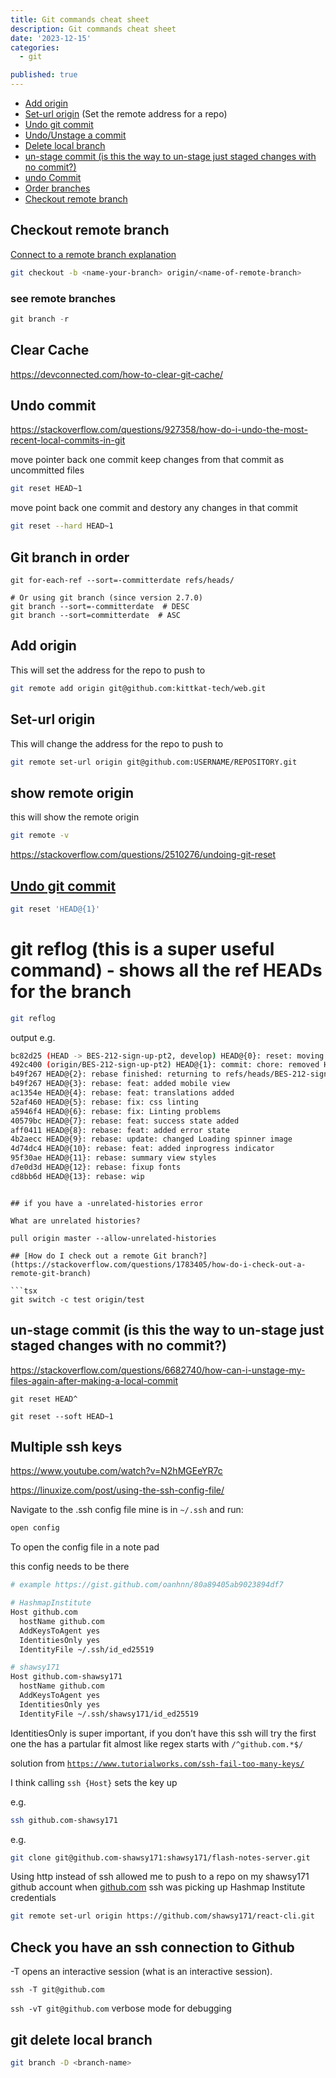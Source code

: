 ```yaml
---
title: Git commands cheat sheet
description: Git commands cheat sheet
date: '2023-12-15'
categories:
  - git 

published: true
---
```


- [Add origin](#add-origin)
- [Set-url origin](#set-url-origin) (Set the remote address for a repo)
- [Undo git commit](https://www.notion.so/Git-5bf1697d361c44dc92d320d96adba428?pvs=21)
- [Undo/Unstage a commit](https://www.notion.so/Git-5bf1697d361c44dc92d320d96adba428?pvs=21)
- [Delete local branch](https://www.notion.so/Git-5bf1697d361c44dc92d320d96adba428?pvs=21)
- [un-stage commit (is this the way to un-stage just staged changes with no commit?)](https://www.notion.so/Git-5bf1697d361c44dc92d320d96adba428?pvs=21)
- [undo Commit](https://www.notion.so/Git-5bf1697d361c44dc92d320d96adba428?pvs=21)
- [Order branches](https://www.notion.so/Git-5bf1697d361c44dc92d320d96adba428?pvs=21)
- [Checkout remote branch](https://www.notion.so/Git-5bf1697d361c44dc92d320d96adba428?pvs=21)

## Checkout remote branch

[Connect to a remote branch explanation](https://www.educative.io/answers/how-to-checkout-a-remote-branch-in-git?utm_campaign=brand_educative&utm_source=google&utm_medium=ppc&utm_content=performance_max&eid=5082902844932096&utm_term=&utm_campaign=%5BNew%5D+Performance+Max&utm_source=adwords&utm_medium=ppc&hsa_acc=5451446008&hsa_cam=18511913007&hsa_grp=&hsa_ad=&hsa_src=x&hsa_tgt=&hsa_kw=&hsa_mt=&hsa_net=adwords&hsa_ver=3&gclid=CjwKCAjwpuajBhBpEiwA_ZtfhTzWtSd-n6eynF4zyaAKJYBCbGAO4xZedSfmAHpQTFlLK-6GZmnR_BoCOzsQAvD_BwE)

```bash
git checkout -b <name-your-branch> origin/<name-of-remote-branch>
```

### see remote branches

```jsx
git branch -r
```

## Clear Cache

https://devconnected.com/how-to-clear-git-cache/

## Undo commit

https://stackoverflow.com/questions/927358/how-do-i-undo-the-most-recent-local-commits-in-git

move pointer back one commit keep changes from that commit as uncommitted files

```bash
git reset HEAD~1
```

move point back one commit and destory any changes in that commit 

```bash
git reset --hard HEAD~1
```

## Git branch in order

```
git for-each-ref --sort=-committerdate refs/heads/

# Or using git branch (since version 2.7.0)
git branch --sort=-committerdate  # DESC
git branch --sort=committerdate  # ASC
```

## Add origin

This will set the address for the repo to push to

```bash
git remote add origin git@github.com:kittkat-tech/web.git
```

## Set-url origin

This will change the address for the repo to push to

```bash
git remote set-url origin git@github.com:USERNAME/REPOSITORY.git
```

## show remote origin

this will show the remote origin

```bash
git remote -v
```

https://stackoverflow.com/questions/2510276/undoing-git-reset

## [Undo git commit](https://stackoverflow.com/questions/2510276/undoing-git-reset)

```bash
git reset 'HEAD@{1}'
```

# git reflog (this is a super useful command) - shows all the ref HEADs for the branch

```bash
git reflog
```

output e.g. 

```bash
bc82d25 (HEAD -> BES-212-sign-up-pt2, develop) HEAD@{0}: reset: moving to develop
492c400 (origin/BES-212-sign-up-pt2) HEAD@{1}: commit: chore: removed HEAD tag
b49f267 HEAD@{2}: rebase finished: returning to refs/heads/BES-212-sign-up-pt2
b49f267 HEAD@{3}: rebase: feat: added mobile view
ac1354e HEAD@{4}: rebase: feat: translations added
52af460 HEAD@{5}: rebase: fix: css linting
a5946f4 HEAD@{6}: rebase: fix: Linting problems
40579bc HEAD@{7}: rebase: feat: success state added
aff0411 HEAD@{8}: rebase: feat: added error state
4b2aecc HEAD@{9}: rebase: update: changed Loading spinner image
4d74dc4 HEAD@{10}: rebase: feat: added inprogress indicator
95f30ae HEAD@{11}: rebase: summary view styles
d7e0d3d HEAD@{12}: rebase: fixup fonts
cd8bb6d HEAD@{13}: rebase: wip
```

```

## if you have a -unrelated-histories error

What are unrelated histories?

pull origin master --allow-unrelated-histories

## [How do I check out a remote Git branch?](https://stackoverflow.com/questions/1783405/how-do-i-check-out-a-remote-git-branch)

```tsx
git switch -c test origin/test
```

## un-stage commit (is this the way to un-stage just staged changes with no commit?)

https://stackoverflow.com/questions/6682740/how-can-i-unstage-my-files-again-after-making-a-local-commit

```tsx
git reset HEAD^
```

`git reset --soft HEAD~1`

## Multiple ssh keys

https://www.youtube.com/watch?v=N2hMGEeYR7c 

https://linuxize.com/post/using-the-ssh-config-file/

Navigate to the .ssh config file mine is in `~/.ssh` and run: 

```bash
open config
```

To open the config file in a note pad

this config needs to be there

```bash
# example https://gist.github.com/oanhnn/80a89405ab9023894df7

# HashmapInstitute
Host github.com
  hostName github.com
  AddKeysToAgent yes
  IdentitiesOnly yes
  IdentityFile ~/.ssh/id_ed25519

# shawsy171
Host github.com-shawsy171
  hostName github.com
  AddKeysToAgent yes
  IdentitiesOnly yes
  IdentityFile ~/.ssh/shawsy171/id_ed25519
```

IdentitiesOnly is super important, if you don’t have this ssh will try the first one the has a partular fit almost like regex starts with `/^github.com.*$/` 

solution from [`https://www.tutorialworks.com/ssh-fail-too-many-keys/`](https://www.tutorialworks.com/ssh-fail-too-many-keys/)

I think calling `ssh {Host}` sets the key up

e.g.

```bash
ssh github.com-shawsy171
```

e.g.

```bash
git clone git@github.com-shawsy171:shawsy171/flash-notes-server.git
```

Using http instead of ssh allowed me to push to a repo on my shawsy171 github account when [github.com](http://github.com) ssh was picking up Hashmap Institute credentials 

```bash
git remote set-url origin https://github.com/shawsy171/react-cli.git
```

## Check you have an ssh connection to Github

-T opens an interactive session (what is an interactive session).

`ssh -T git@github.com`

`ssh -vT git@github.com` verbose mode for debugging

## git delete local branch

```bash
git branch -D <branch-name>
```